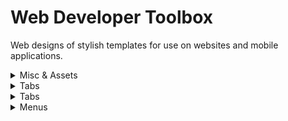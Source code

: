 # Web Developer Toolbox
Web designs of stylish templates for use on websites and mobile applications.

<details>
<summary> Misc & Assets </summary>
 
<a href="https://bulletsentence.github.io/"  target="_blank"> Loading Spinner </a> -
<a href="https://bulletsentence.github.io/"  target="_blank"> Code </a>
<br>
<a href="https://bulletsentence.github.io/"  target="_blank"> Countdown with functions </a>
<a href="https://bulletsentence.github.io/"  target="_blank"> Code </a>
 
</details>

<details>
<summary> Tabs </summary>
 
<a href="https://bulletsentence.github.io/Web-Dev-Toolbox/Tabs/Eagle_Tab/"  target="_blank"> Eagle Tabs </a>
 
</details>

<details>
<summary> Tabs </summary>
 
<a href="https://bulletsentence.github.io/Web-Dev-Toolbox/Tabs/Eagle_Tab/"  target="_blank"> Eagle Tabs </a>
 
</details>


<details>
<summary> Menus </summary>
 
 <a href="https://bulletsentence.github.io/Web-Dev-Toolbox/Menus/White-Responsive-Menu/"> Minimalistic Menu </a>
 
</details>

  
</details>
